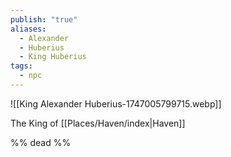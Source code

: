 ```yaml
---
publish: "true"
aliases:
  - Alexander
  - Huberius
  - King Huberius
tags:
  - npc
---
```

![[King Alexander Huberius-1747005799715.webp]]

The King of [[Places/Haven/index|Haven]] 

%%
dead
%%